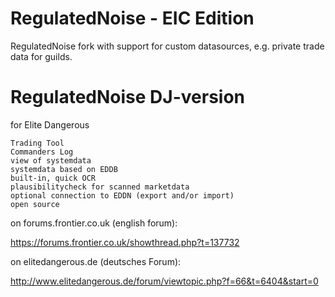 RegulatedNoise - EIC Edition
==============
RegulatedNoise fork with support for custom datasources, e.g. private trade data for guilds.

RegulatedNoise DJ-version
==============
for Elite Dangerous 

    Trading Tool
    Commanders Log
    view of systemdata
    systemdata based on EDDB
    built-in, quick OCR
    plausibilitycheck for scanned marketdata
    optional connection to EDDN (export and/or import)
    open source

	
on forums.frontier.co.uk (english forum):

https://forums.frontier.co.uk/showthread.php?t=137732

on elitedangerous.de (deutsches Forum):

http://www.elitedangerous.de/forum/viewtopic.php?f=66&t=6404&start=0


